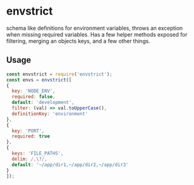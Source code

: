 # envstrict
schema like definitions for environment variables, throws an exception when missing required variables.  Has a few helper methods exposed for filtering, merging an objects keys, and a few other things.

## Usage
```js
const envstrict = require('envstrict');
const envs = envstrict([
{
  key: 'NODE_ENV',
  required: false,
  default: 'development',
  filter: (val) => val.toUpperCase(),
  definitionKey: 'environment'
},
{
  key: 'PORT',
  required: true
},
{
  keys: 'FILE_PATHS',
  delim: /,\?/,
  default: '~/app/dir1,~/app/dir2,~/app/dir3'
}
]);
```
